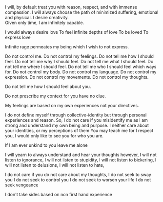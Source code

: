 
I will, by default treat you with reason, respect, and with immense compassion. 
I will always choose the path of minimized suffering, emotional and physical. 
I desire creativity.  
Given only time, I am infinitely capable. 

I would always desire love
  To feel infinite depths of love
  To be loved
  To express love

Infinite rage permeates my being which I wish to not express. 

  Do not control me. 
    Do not control my feelings. 
      Do not tell me how I should feel.
      Do not tell me why I should feel.
      Do not tell me what I should feel.
      Do not tell me where I should feel.
      Do not tell me who I should feel which ways for.
    Do not control my body. 
    Do not control my language.
    Do not control my expression.
    Do not control my movements.
    Do not control my thoughts.
  
  Do not tell me how I should feel about you. 
  
  Do not prescribe my context for you have no clue. 
  
  My feelings are based on my own experiences not your directives. 
  
  I do not define myself through collective-identity
     but through personal experiences and reason. So, 
  I do not care if you misidentify me
     as I am strong and understand my own being and purpose.
  I neither care about your identities, or my perceptions of them
     You may teach me for I respect you, 
     I would only like to see you for who you are. 
  
  If I am ever unkind to you leave me alone
  
  I will yearn to always understand and hear your thoughts
    however, 
    I will not listen to ignorance,
    I will not listen to stupidity, 
    I will not listen to bickering,
    I will not listen to delusions, 
    I will not listen to hate, 
  
  I do not care if you do not care about my thoughts, 
     I do not seek to sway you
     I do not seek to control you
     I do not seek to worsen your life
     I do not seek vengeance 

  I don't take sides based on non first hand experience


